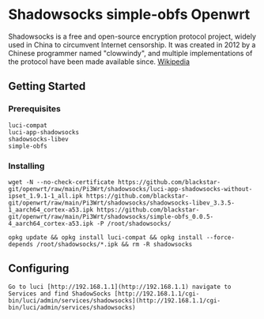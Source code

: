 # Shadowsocks simple-obfs Openwrt

Shadowsocks is a free and open-source encryption protocol project, widely used in China to circumvent Internet censorship. It was created in 2012 by a Chinese programmer named "clowwindy", and multiple implementations of the protocol have been made available since. [Wikipedia](https://en.wikipedia.org/wiki/Shadowsocks)
## Getting Started
### Prerequisites

```
luci-compat
luci-app-shadowsocks
shadowsocks-libev
simple-obfs
```

### Installing

```
wget -N --no-check-certificate https://github.com/blackstar-git/openwrt/raw/main/Pi3Wrt/shadowsocks/luci-app-shadowsocks-without-ipset_1.9.1-1_all.ipk https://github.com/blackstar-git/openwrt/raw/main/Pi3Wrt/shadowsocks/shadowsocks-libev_3.3.5-1_aarch64_cortex-a53.ipk https://github.com/blackstar-git/openwrt/raw/main/Pi3Wrt/shadowsocks/simple-obfs_0.0.5-4_aarch64_cortex-a53.ipk -P /root/shadowsocks/
```

```
opkg update && opkg install luci-compat && opkg install --force-depends /root/shadowsocks/*.ipk && rm -R shadowsocks
```
## Configuring
```
Go to luci [http://192.168.1.1](http://192.168.1.1) navigate to Services and find ShadowSocks [http://192.168.1.1/cgi-bin/luci/admin/services/shadowsocks](http://192.168.1.1/cgi-bin/luci/admin/services/shadowsocks)
```
